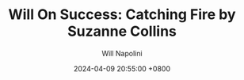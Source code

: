 ---
title: "Will On Success: Catching Fire by Suzanne Collins"
author: Will Napolini
date: 2024-04-09 20:55:00 +0800
categories: [Mindset, Book-summaries]
tags:
  [
    catching-fire,
    suzanne-collins,
    hunger-games-series,
    dystopian-fiction,
    young-adult,
    katniss-everdeen,
    peeta-mellark,
    rebellion,
    capitol,
    dystopian-world,
    government-control,
    love-triangle,
    survival,
    action-adventure,
    trilogy,
    post-apocalyptic,
    emotional-struggles,
    book-two,
    sequel,
    resistance,
    popular-books
  ]
image: https://pbs.twimg.com/media/GO1jQWgX0AImrMr?format=jpg&name=large
alt: "Will On Success: Catching Fire by Suzanne Collins"
fallback:
  - 
  # Replace with the URL of your backup image
  -
  # Replace with the URL of your backup image
---